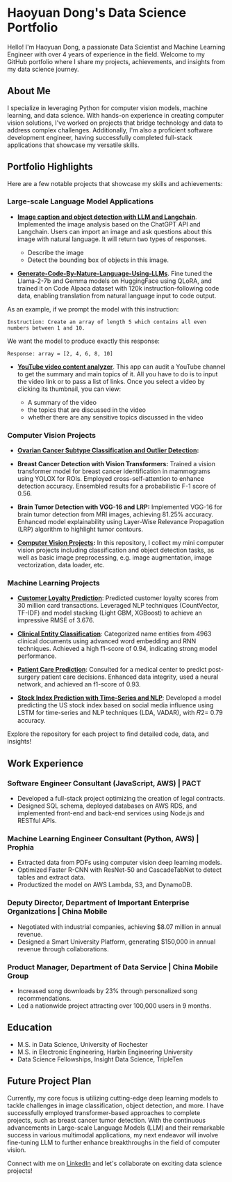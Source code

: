 <!--
**stemgene/stemgene** is a ✨ _special_ ✨ repository because its `README.md` (this file) appears on your GitHub profile.

Here are some ideas to get you started:

- 🔭 I’m currently working on ...
- 🌱 I’m currently learning ...
- 👯 I’m looking to collaborate on ...
- 🤔 I’m looking for help with ...
- 💬 Ask me about ...
- 📫 How to reach me: ...
- 😄 Pronouns: ...
- ⚡ Fun fact: ...
-->

# Haoyuan Dong's Data Science Portfolio

Hello! I'm Haoyuan Dong, a passionate Data Scientist and Machine Learning Engineer with over 4 years of experience in the field. Welcome to my GitHub portfolio where I share my projects, achievements, and insights from my data science journey.

## About Me

I specialize in leveraging Python for computer vision models, machine learning, and data science. With hands-on experience in creating computer vision solutions, I've worked on projects that bridge technology and data to address complex challenges. Additionally, I'm also a proficient software development engineer, having successfully completed full-stack applications that showcase my versatile skills.

## Portfolio Highlights

Here are a few notable projects that showcase my skills and achievements:

### Large-scale Language Model Applications

- **[Image caption and object detection with LLM and Langchain](https://github.com/stemgene/Image-caption-with-LLM-and-Langchain)**. Implemented the image analysis based on the ChatGPT API and Langchain. Users can import an image and ask questions about this image with natural language. It will return two types of responses.
    * Describe the image
    * Detect the bounding box of objects in this image.

- **[Generate-Code-By-Nature-Language-Using-LLMs](https://github.com/stemgene/Generate-Code-By-Nature-Language-Using-LLMs/tree/main)**. Fine tuned the Llama-2-7b and Gemma models on HuggingFace using QLoRA, and trained it on Code Alpaca dataset with 120k instruction-following code data, enabling translation from natural language input to code output. 

As an example, if we prompt the model with this instruction:

```
Instruction: Create an array of length 5 which contains all even numbers between 1 and 10.
```

We want the model to produce exactly this response:

```
Response: array = [2, 4, 6, 8, 10]
```

- **[YouTube video content analyzer](https://github.com/stemgene/Youtube_video_analyzer)**. This app can audit a YouTube channel to get the summary and main topics of it. All you have to do is to input the video link or to pass a list of links. Once you select a video by clicking its thumbnail, you can view:

    * A summary of the video
    * the topics that are discussed in the video
    * whether there are any sensitive topics discussed in the video

### Computer Vision Projects

- **[Ovarian Cancer Subtype Classification and Outlier Detection](https://github.com/stemgene/Ovarian-Cancer-Subtype-Classification):**

- **Breast Cancer Detection with Vision Transformers:**
Trained a vision transformer model for breast cancer identification in mammograms using YOLOX for ROIs. Employed cross-self-attention to enhance detection accuracy. Ensembled results for a probabilistic F-1 score of 0.56.

- **Brain Tumor Detection with VGG-16 and LRP:**
Implemented VGG-16 for brain tumor detection from MRI images, achieving 81.25% accuracy. Enhanced model explainability using Layer-Wise Relevance Propagation (LRP) algorithm to highlight tumor contours.

- **[Computer Vision Projects](https://github.com/stemgene/Computer-Vision-Projects):**
In this repository, I collect my mini computer vision projects including classification and object detection tasks, as well as basic image preprocessing, e.g. image augmentation, image vectorization, data loader, etc.

### Machine Learning Projects

- **[Customer Loyalty Prediction](https://github.com/stemgene/Customer-Loyalty-Score-Prediction)**:
  Predicted customer loyalty scores from 30 million card transactions. Leveraged NLP techniques (CountVector, TF-IDF) and model stacking (Light GBM, XGBoost) to achieve an impressive RMSE of 3.676.

- **[Clinical Entity Classification](https://github.com/stemgene/Name-Entity-Recognition-and-Classification)**:
  Categorized name entities from 4963 clinical documents using advanced word embedding and RNN techniques. Achieved a high f1-score of 0.94, indicating strong model performance.

- **[Patient Care Prediction](https://github.com/stemgene/Prediction-of-Skilled-Nursing-Facility-SNF-for-recovery)**:
  Consulted for a medical center to predict post-surgery patient care decisions. Enhanced data integrity, used a neural network, and achieved an f1-score of 0.93.

- **[Stock Index Prediction with Time-Series and NLP](https://github.com/stemgene/Predict-Stock-Price-by-LSTM-and-Twitter-Analysis-)**:
Developed a model predicting the US stock index based on social media influence using LSTM for time-series and NLP techniques (LDA, VADAR), with 𝑅2= 0.79 accuracy.

Explore the repository for each project to find detailed code, data, and insights!

## Work Experience

### Software Engineer Consultant (JavaScript, AWS) | PACT

- Developed a full-stack project optimizing the creation of legal contracts.
- Designed SQL schema, deployed databases on AWS RDS, and implemented front-end and back-end services using Node.js and RESTful APIs.

### Machine Learning Engineer Consultant (Python, AWS) | Prophia

- Extracted data from PDFs using computer vision deep learning models.
- Optimized Faster R-CNN with ResNet-50 and CascadeTabNet to detect tables and extract data.
- Productized the model on AWS Lambda, S3, and DynamoDB.

### Deputy Director, Department of Important Enterprise Organizations | China Mobile

- Negotiated with industrial companies, achieving $8.07 million in annual revenue.
- Designed a Smart University Platform, generating $150,000 in annual revenue through collaborations.

### Product Manager, Department of Data Service | China Mobile Group

- Increased song downloads by 23% through personalized song recommendations.
- Led a nationwide project attracting over 100,000 users in 9 months.

## Education

- M.S. in Data Science, University of Rochester
- M.S. in Electronic Engineering, Harbin Engineering University
- Data Science Fellowships, Insight Data Science, TripleTen

## Future Project Plan

Currently, my core focus is utilizing cutting-edge deep learning models to tackle challenges in image classification, object detection, and more. I have successfully employed transformer-based approaches to complete projects, such as breast cancer tumor detection. With the continuous advancements in Large-scale Language Models (LLM) and their remarkable success in various multimodal applications, my next endeavor will involve fine-tuning LLM to further enhance breakthroughs in the field of computer vision.

Connect with me on [LinkedIn](link_to_linkedin_profile) and let's collaborate on exciting data science projects!

